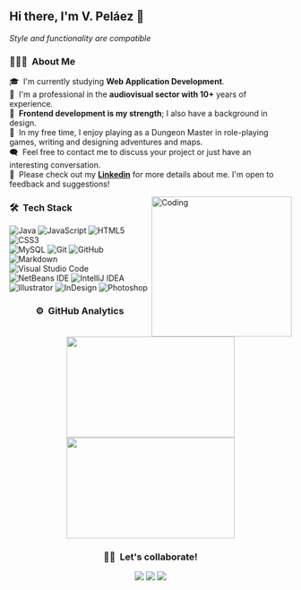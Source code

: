 ## Hi there, I'm V. Peláez 👋
*Style and functionality are compatible* 
### 👨🏻‍💻 &nbsp;About Me



🎓 &nbsp;I'm currently studying **Web Application Development**.\
🎥 &nbsp;I'm a professional in the **audiovisual sector with 10+** years of experience.\
🎨 &nbsp;**Frontend development is my strength**; I also have a background in design. \
🐲 &nbsp;In my free time, I enjoy playing as a Dungeon Master in role-playing games, writing and designing adventures and maps. \
🗨️ &nbsp;Feel free to contact me to discuss your project or just have an interesting conversation. \
💼 &nbsp;Please check out my **[Linkedin](https://www.linkedin.com/in/v-pelaez)** for more details about me. I'm open to feedback and suggestions!



<img alt="Coding" src="https://media2.giphy.com/media/v1.Y2lkPTc5MGI3NjExeDU5Z3d1YjI5aGx2ZXBvOWt1aG9veHp4NzNkZG56dnN5MnA1ZncxZCZlcD12MV9pbnRlcm5hbF9naWZfYnlfaWQmY3Q9Zw/qgQUggAC3Pfv687qPC/giphy.gif" align="right" width="250px"/>

### 🛠 &nbsp;Tech Stack

![Java](https://img.shields.io/badge/java-%23ED8B00.svg?style=for-the-badge&logo=openjdk&logoColor=white)
![JavaScript](https://img.shields.io/badge/javascript-%23323330.svg?style=for-the-badge&logo=javascript&logoColor=%23F7DF1E)
![HTML5](https://img.shields.io/badge/html5-%23E34F26.svg?style=for-the-badge&logo=html5&logoColor=white)
![CSS3](https://img.shields.io/badge/css3-%231572B6.svg?style=for-the-badge&logo=css3&logoColor=white)\
![MySQL](https://img.shields.io/badge/mysql-4479A1.svg?style=for-the-badge&logo=mysql&logoColor=white)
![Git](https://img.shields.io/badge/git-%23F05033.svg?style=for-the-badge&logo=git&logoColor=white)
![GitHub](https://img.shields.io/badge/github-%23121011.svg?style=for-the-badge&logo=github&logoColor=white)
![Markdown](https://img.shields.io/badge/markdown-%23000000.svg?style=for-the-badge&logo=markdown&logoColor=white)\
![Visual Studio Code](https://img.shields.io/badge/Visual%20Studio%20Code-0078d7.svg?style=for-the-badge&logo=visual-studio-code&logoColor=white)
![NetBeans IDE](https://img.shields.io/badge/NetBeansIDE-1B6AC6.svg?style=for-the-badge&logo=apache-netbeans-ide&logoColor=white)
![IntelliJ IDEA](https://img.shields.io/badge/IntelliJIDEA-000000.svg?style=for-the-badge&logo=intellij-idea&logoColor=white)\
![Illustrator](https://img.shields.io/badge/%20illustrator-%23FF9A00.svg?style=for-the-badge&logo=adobe%20illustrator&logoColor=white)
![InDesign](https://img.shields.io/badge/%20InDesign-49021F?style=for-the-badge&logo=adobeindesign&logoColor=white)
![Photoshop](https://img.shields.io/badge/%20photoshop-%2331A8FF.svg?style=for-the-badge&logo=adobe%20photoshop&logoColor=white)





<h3 align="center"> ⚙️ &nbsp;GitHub Analytics </h2>

<p align="center">
<a href="https://github.com/v-pelaez/">
  <img height="180em" src="https://github-readme-stats-eight-theta.vercel.app/api?username=v-pelaez&show_icons=true&theme=algolia&include_all_commits=true&count_private=true" width="300"/>
  <img height="180em" src="https://github-readme-stats-eight-theta.vercel.app/api/top-langs/?username=v-pelaez&layout=compact&langs_count=8&theme=algolia"  width="300"/>
</a>
</p>

<h3 align="center">🤝🏻 &nbsp;Let's collaborate!</h2>
<p align="center">
<a href="https://www.linkedin.com/in/v-pelaez"><img src="https://img.shields.io/badge/linkedin-%230077B5.svg?style=for-the-badge&logo=linkedin&logoColor=white")/></a>
<a href="mailto:vpelaez@proton.me"><img src="https://img.shields.io/badge/-vpelaez@proton.me-8B89CC?style=for-the-badge&logo=protonmail&logoColor=white")/></a>
<a href="https://x.com/khvrem"><img src="https://img.shields.io/badge/@khvrem-%23000000.svg?style=for-the-badge&logo=X&logoColor=white"/></a>
</p>
